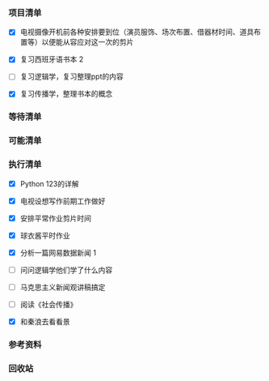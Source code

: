 ### 项目清单

- [x] 电视摄像开机前各种安排要到位（演员服饰、场次布置、借器材时间、道具布置等）以便能从容应对这一次的剪片
- [x] 复习西班牙语书本 2
- [ ] 复习逻辑学，复习整理ppt的内容
- [x] 复习传播学，整理书本的概念

  

### 等待清单

### 可能清单

### 执行清单

- [x] Python 123的详解
- [x] 电视设想写作前期工作做好
- [x] 安排平常作业剪片时间
- [x] 球衣酱平时作业
- [x] 分析一篇网易数据新闻 1
- [ ] 问问逻辑学他们学了什么内容
- [ ] 马克思主义新闻观讲稿搞定
- [ ] 阅读《社会传播》
- [x] 和秦浪去看看景

  

### 参考资料

### 回收站

